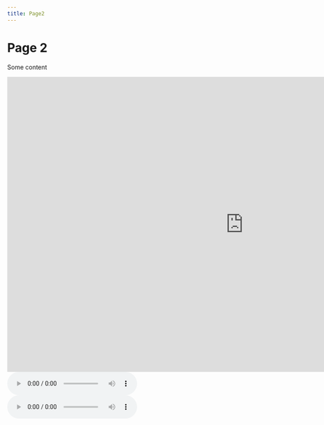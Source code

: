 ```yaml
---
title: Page2
---
```


<div class="jake">


<h1>Page 2</h1>
<p>Some content</p>
<iframe src="https://h5p.org/h5p/embed/1229089" width="1090" height="682" frameborder="0" allowfullscreen="allowfullscreen" allow="geolocation *; microphone *; camera *; midi *; encrypted-media *" title="Dialog Cards"></iframe><script src="https://h5p.org/sites/all/modules/h5p/library/js/h5p-resizer.js" charset="UTF-8"></script>


<audio controls>

  <source src="https://jakeayc.github.io/SML5202-2021-Final/audio/Bienvenidos.mp3" type="audio/mpeg">
Your browser does not support the audio element.
</audio>


<audio controls>
  <source src="https://jakeayc.github.io/SML5202-2021-Final/audio/Bienvenidos%20copy.mp3" type="audio/mpeg">
Your browser does not support the audio element.
</audio>

</div>
